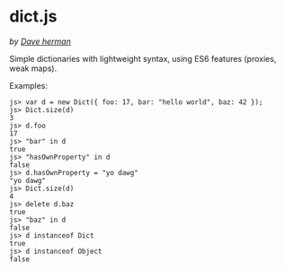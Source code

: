 # dict.js

*by [Dave herman](http://blog.mozilla.com/dherman)*

Simple dictionaries with lightweight syntax, using ES6 features (proxies, weak maps).

Examples:

    js> var d = new Dict({ foo: 17, bar: "hello world", baz: 42 });
    js> Dict.size(d)
    3
    js> d.foo
    17
    js> "bar" in d
    true
    js> "hasOwnProperty" in d
    false
    js> d.hasOwnProperty = "yo dawg"
    "yo dawg"
    js> Dict.size(d)
    4
    js> delete d.baz
    true
    js> "baz" in d
    false
    js> d instanceof Dict
    true
    js> d instanceof Object
    false

